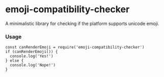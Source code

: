 # emoji-compatibility-checker
A minimalistic library for checking if the platform supports unicode emoji.

### Usage
```
const canRenderEmoji = require('emoji-compatibility-checker')
if (canRenderEmoji()) {
  console.log('Yes!')
} else {
  console.log('Nope!')
}
```
